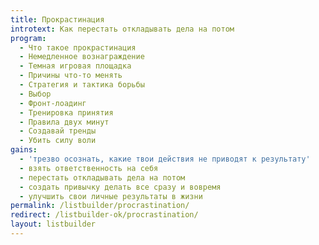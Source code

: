 ```yaml
---
title: Прокрастинация
introtext: Как перестать откладывать дела на потом
program:
  - Что такое прокрастинация
  - Немедленное вознаграждение
  - Темная игровая площадка
  - Причины что-то менять
  - Стратегия и тактика борьбы
  - Выбор
  - Фронт-лоадинг
  - Тренировка принятия
  - Правила двух минут
  - Создавай тренды
  - Убить силу воли
gains:
  - 'трезво осознать, какие твои действия не приводят к результату'
  - взять ответственность на себя
  - перестать откладывать дела на потом
  - создать привычку делать все сразу и вовремя
  - улучшить свои личные результаты в жизни
permalink: /listbuilder/procrastination/
redirect: /listbuilder-ok/procrastination/
layout: listbuilder
---
```

